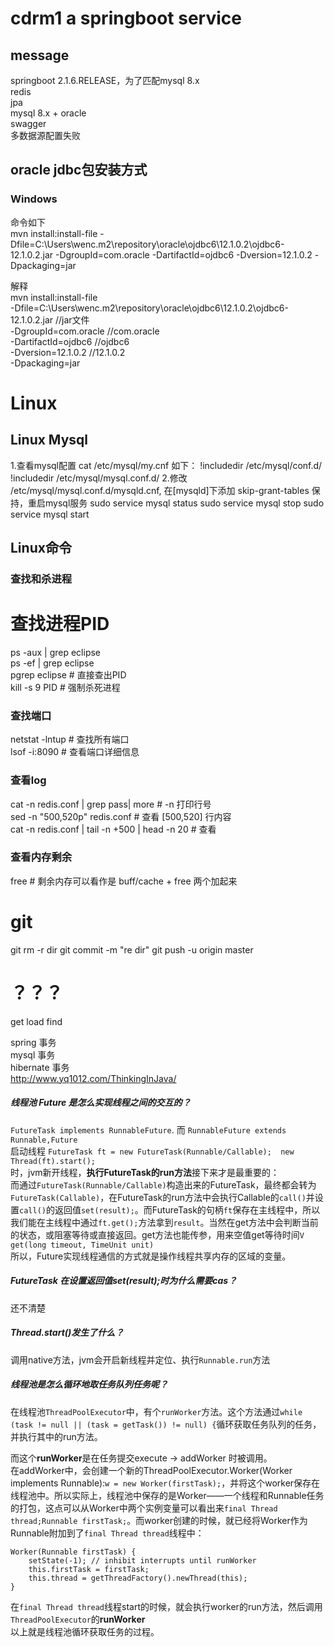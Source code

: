 # cdrm1 a springboot service
## message  
springboot 2.1.6.RELEASE，为了匹配mysql 8.x  
redis  
jpa  
mysql 8.x + oracle  
swagger  
多数据源配置失败  


## oracle jdbc包安装方式  
### Windows  
命令如下  
mvn install:install-file -Dfile=C:\Users\wenc\.m2\repository\oracle\ojdbc6\12.1.0.2\ojdbc6-12.1.0.2.jar -DgroupId=com.oracle -DartifactId=ojdbc6 -Dversion=12.1.0.2 -Dpackaging=jar  

解释  
mvn install:install-file   
-Dfile=C:\Users\wenc\.m2\repository\oracle\ojdbc6\12.1.0.2\ojdbc6-12.1.0.2.jar //jar文件  
-DgroupId=com.oracle //<groupId>com.oracle</groupId>  
-DartifactId=ojdbc6   //<artifactId>ojdbc6</artifactId>  
-Dversion=12.1.0.2   //<version>12.1.0.2</version>  
-Dpackaging=jar  


# Linux  
## Linux Mysql  
1.查看mysql配置
cat /etc/mysql/my.cnf
如下：
!includedir /etc/mysql/conf.d/
!includedir /etc/mysql/mysql.conf.d/
2.修改 /etc/mysql/mysql.conf.d/mysqld.cnf, 在[mysqld]下添加 skip-grant-tables
保持，重启mysql服务
sudo service mysql status
sudo service mysql stop
sudo service mysql start

## Linux命令  
### 查找和杀进程  
# 查找进程PID
ps -aux | grep eclipse  
ps -ef | grep eclipse  
pgrep eclipse  # 直接查出PID  
kill -s 9 PID  # 强制杀死进程  
### 查找端口
netstat -lntup  # 查找所有端口  
lsof -i:8090  # 查看端口详细信息  

### 查看log
cat -n redis.conf | grep pass| more  # -n 打印行号  
sed -n "500,520p" redis.conf  # 查看 [500,520] 行内容  
cat -n redis.conf | tail -n +500 | head -n 20  # 查看

### 查看内存剩余
free  # 剩余内存可以看作是 buff/cache + free 两个加起来

# git
git rm -r dir
git commit -m "re dir"
git push -u origin master



# ？？？  
get load find  

spring 事务  
mysql 事务  
hibernate 事务  
http://www.yq1012.com/ThinkingInJava/  

##### 线程池 Future 是怎么实现线程之间的交互的？  
`FutureTask implements RunnableFuture`. 而 `RunnableFuture extends Runnable,Future`   
启动线程 
`FutureTask ft = new FutureTask(Runnable/Callable);  new Thread(ft).start();  `  
时，jvm新开线程，**执行FutureTask的run方法**接下来才是最重要的：  
而通过`FutureTask(Runnable/Callable)`构造出来的FutureTask，最终都会转为`FutureTask(Callable)`，在FutureTask的run方法中会执行Callable的`call()`并设置`call()`的返回值`set(result);`。而FutureTask的句柄`ft`保存在主线程中，所以我们能在主线程中通过`ft.get();`方法拿到`result`。当然在get方法中会判断当前的状态，或阻塞等待或直接返回。get方法也能传参，用来空值get等待时间`V get(long timeout, TimeUnit unit)`  
所以，Future实现线程通信的方式就是操作线程共享内存的区域的变量。

##### FutureTask 在设置返回值set(result);时为什么需要cas？  
还不清楚  
##### Thread.start()发生了什么？  
调用native方法，jvm会开启新线程并定位、执行`Runnable.run`方法
##### 线程池是怎么循环地取任务队列任务呢？  
在线程池`ThreadPoolExecutor`中，有个`runWorker`方法。这个方法通过`while (task != null || (task = getTask()) != null) {`循环获取任务队列的任务，并执行其中的run方法。  
  
而这个**runWorker**是在任务提交execute -> addWorker 时被调用。  
在addWorker中，会创建一个新的ThreadPoolExecutor.Worker(Worker implements Runnable):`w = new Worker(firstTask);`，并将这个worker保存在线程池中。所以实际上，线程池中保存的是Worker——一个线程和Runnable任务的打包，这点可以从Worker中两个实例变量可以看出来`final Thread thread;Runnable firstTask;`。而worker创建的时候，就已经将Worker作为Runnable附加到了`final Thread thread`线程中：
```  
Worker(Runnable firstTask) {
	setState(-1); // inhibit interrupts until runWorker
    this.firstTask = firstTask;
    this.thread = getThreadFactory().newThread(this);
}
```  
在`final Thread thread`线程start的时候，就会执行worker的run方法，然后调用`ThreadPoolExecutor`的**runWorker**  
以上就是线程池循环获取任务的过程。  









